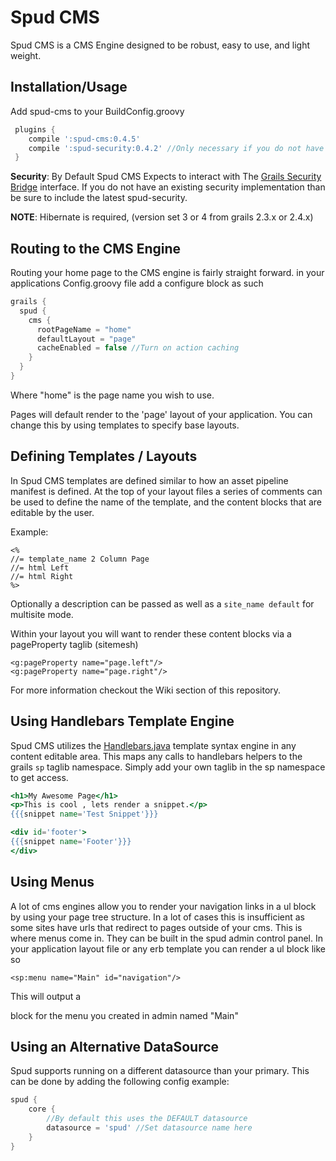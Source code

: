 Spud CMS
========

Spud CMS is a CMS Engine designed to be robust, easy to use, and light weight.


Installation/Usage
------------------

Add spud-cms to your BuildConfig.groovy
```groovy
 plugins {
    compile ':spud-cms:0.4.5'
    compile ':spud-security:0.4.2' //Only necessary if you do not have a security bridge
 }
```

**Security**: By Default Spud CMS Expects to interact with The [Grails Security Bridge](http://grails.org/plugin/security-bridge) interface. If you do not have an existing security implementation than be sure to include the latest spud-security.

**NOTE**: Hibernate is required, (version set 3 or 4 from grails 2.3.x or 2.4.x)


Routing to the CMS Engine
--------------------------
Routing your home page to the CMS engine is fairly straight forward.
in your applications Config.groovy file add a configure block as such

```groovy
grails {
  spud {
    cms {
      rootPageName = "home"
      defaultLayout = "page"
      cacheEnabled = false //Turn on action caching
    }
  }
}
```


Where "home" is the page name you wish to use.

Pages will default render to the 'page' layout of your application. You can change this by using templates to specify base layouts.

Defining Templates / Layouts
----------------------------
In Spud CMS templates are defined similar to how an asset pipeline manifest is defined. At the top of your layout files a series of comments can be used to define the name of the template, and the content blocks that are editable by the user.

Example:

    <%
    //= template_name 2 Column Page
    //= html Left
    //= html Right
    %>

Optionally a description can be passed as well as a `site_name default` for multisite mode.

Within your layout you will want to render these content blocks via a pageProperty taglib (sitemesh)

```
<g:pageProperty name="page.left"/>
<g:pageProperty name="page.right"/>
```

For more information checkout the Wiki section of this repository.


Using Handlebars Template Engine
----------------------------
Spud CMS utilizes the [Handlebars.java](http://jknack.github.io/handlebars.java/) template syntax engine in any content editable area. This maps any calls to handlebars helpers to the grails `sp` taglib namespace. Simply add your own taglib in the sp namespace to get access.

```handlebars
<h1>My Awesome Page</h1>
<p>This is cool , lets render a snippet.</p>
{{{snippet name='Test Snippet'}}}

<div id='footer'>
{{{snippet name='Footer'}}}
</div>
```

Using Menus
-----------
A lot of cms engines allow you to render your navigation links in a ul block by using your page tree structure. In a lot of cases this is insufficient as some sites have urls that redirect to pages outside of your cms. This is where menus come in. They can be built in the spud admin control panel.
In your application layout file or any erb template you can render a ul block like so

    <sp:menu name="Main" id="navigation"/>

This will output a <ul id="navigation"></ul> block for the menu you created in admin named "Main"

Using an Alternative DataSource
-------------------------------

Spud supports running on a different datasource than your primary. This can be done by adding the following config example:

```groovy
spud {
	core {
		//By default this uses the DEFAULT datasource
		datasource = 'spud' //Set datasource name here
	}
}
```
